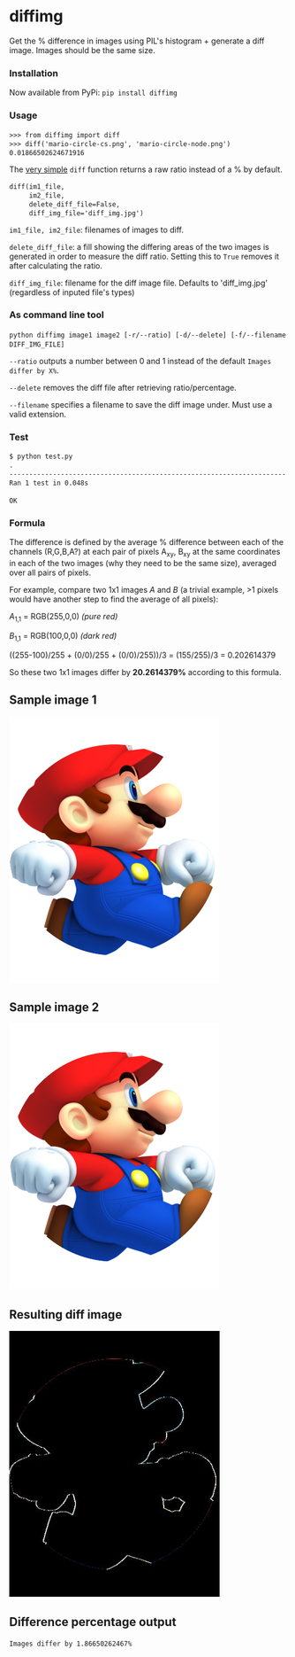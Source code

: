 # diffimg
Get the % difference in images using PIL's histogram + generate a diff image. Images should be the same size.

### Installation

Now available from PyPi: `pip install diffimg`

### Usage

```
>>> from diffimg import diff
>>> diff('mario-circle-cs.png', 'mario-circle-node.png')
0.01866502624671916
```
The [very simple](/diffimg/__init__.py#L11) `diff` function returns a raw ratio instead of a % by default.

```
diff(im1_file, 
     im2_file, 
     delete_diff_file=False, 
     diff_img_file='diff_img.jpg')
```
`im1_file, im2_file`: filenames of images to diff.

`delete_diff_file`: a fill showing the differing areas of the two images is generated in order to measure the diff ratio. Setting this to `True` removes it after calculating the ratio.

`diff_img_file`: filename for the diff image file. Defaults to 'diff_img.jpg' (regardless of inputed file's types)

### As command line tool

`python diffimg image1 image2 [-r/--ratio] [-d/--delete] [-f/--filename DIFF_IMG_FILE]`

`--ratio` outputs a number between 0 and 1 instead of the default `Images differ by X%`.

`--delete` removes the diff file after retrieving ratio/percentage.

`--filename` specifies a filename to save the diff image under. Must use a valid extension.

### Test

```
$ python test.py
.
----------------------------------------------------------------------
Ran 1 test in 0.048s

OK
```

### Formula 

The difference is defined by the average % difference between each of the channels (R,G,B,A?) at each pair of pixels A<sub>xy</sub>, B<sub>xy</sub> at the same coordinates in each of the two images (why they need to be the same size), averaged over all pairs of pixels. 

For example, compare two 1x1 images _A_ and _B_ (a trivial example, >1 pixels would have another step to find the average of all pixels):

_A_<sub>1,1</sub> = RGB(255,0,0) _(pure red)_

_B_<sub>1,1</sub> = RGB(100,0,0) _(dark red)_

((255-100)/255 + (0/0)/255 + (0/0)/255))/3 = (155/255)/3 = 0.202614379

So these two 1x1 images differ by __20.2614379%__ according to this formula.

## Sample image 1
![Alt text](/images/mario-circle-cs.png "Image 1")

## Sample image 2
![Alt text](/images/mario-circle-node.png "Image 2")

## Resulting diff image
![Alt text](/images/diff_img.jpg "Difference Image")

## Difference percentage output
`Images differ by 1.86650262467%`
